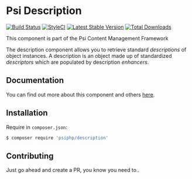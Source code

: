 # Psi Description

[![Build Status](https://travis-ci.org/psiphp/description.svg?branch=master)](https://travis-ci.org/psiphp/description)
[![StyleCI](https://styleci.io/repos/66929406/shield)](https://styleci.io/repos/66929406)
[![Latest Stable Version](https://poser.pugx.org/psiphp/description/version.png)](https://packagist.org/packages/psiphp/description)
[![Total Downloads](https://poser.pugx.org/psiphp/content-type/d/total.png)](https://packagist.org/packages/psiphp/description)

This component is part of the Psi Content Management Framework

The description component allows you to retrieve standard *descriptions* of
object instances. A description is an object made up of standardized
*descriptors* which are populated by description *enhancers*.

## Documentation

You can find out more about this component and others
[here](https://psiphp.readthedocs.io/en/latest/components/description/docs/index.html).

## Installation

Require in `composer.json`:

```bash
$ composer require 'psiphp/description'
```

## Contributing

Just go ahead and create a PR, you know you need to..
